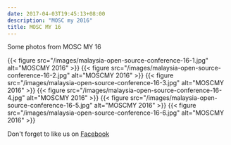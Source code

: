 ```yaml
---
date: 2017-04-03T19:45:13+08:00
description: "MOSC my 2016"
title: MOSC MY 16
---
```


Some photos from MOSC MY 16

{{< figure src="/images/malaysia-open-source-conference-16-1.jpg" alt="MOSCMY 2016" >}}
{{< figure src="/images/malaysia-open-source-conference-16-2.jpg" alt="MOSCMY 2016" >}}
{{< figure src="/images/malaysia-open-source-conference-16-3.jpg" alt="MOSCMY 2016" >}}
{{< figure src="/images/malaysia-open-source-conference-16-4.jpg" alt="MOSCMY 2016" >}}
{{< figure src="/images/malaysia-open-source-conference-16-5.jpg" alt="MOSCMY 2016" >}}
{{< figure src="/images/malaysia-open-source-conference-16-6.jpg" alt="MOSCMY 2016" >}}


Don't forget to like us on [Facebook](https://www.facebook.com/moscmy/)

